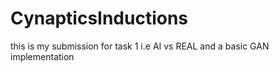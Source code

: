 # CynapticsInductions
 
this is my submission for task 1 i.e AI vs REAL and a basic GAN implementation
